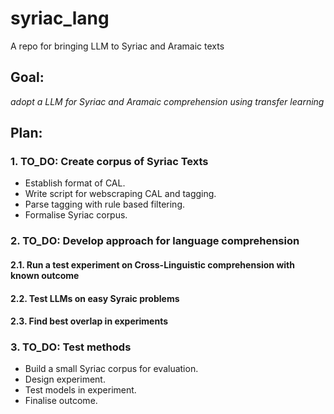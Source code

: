 # syriac_lang
A repo for bringing LLM to Syriac and Aramaic texts

## Goal:
*adopt a LLM for Syriac and Aramaic comprehension using transfer learning*

## Plan:
### 1. TO_DO: Create corpus of Syriac Texts
- Establish format of CAL.
- Write script for webscraping CAL and tagging.
- Parse tagging with rule based filtering.
- Formalise Syriac corpus.
### 2. TO_DO: Develop approach for language comprehension
#### 2.1. Run a test experiment on Cross-Linguistic comprehension with known outcome
#### 2.2. Test LLMs on easy Syraic problems
#### 2.3. Find best overlap in experiments
### 3. TO_DO: Test methods
- Build a small Syriac corpus for evaluation.
- Design experiment.
- Test models in experiment.
- Finalise outcome.
